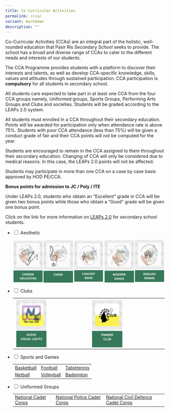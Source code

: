 ```yaml
---
title: Co Curricular Activities
permalink: /cca/
variant: markdown
description: ""
---
```

Co-Curricular Activities (CCAs) are an integral part of the holistic, well-rounded education that Pasir Ris Secondary School seeks to provide. The school has a broad and diverse range of CCAs to cater to the different needs and interests of our students.

The CCA Programme provides students with a platform to discover their interests and talents, as well as develop CCA-specific knowledge, skills, values and attitudes through sustained participation. CCA participation is **compulsory** for all students in secondary school. 

All students care expected to take part in at least one CCA from the four CCA groups namely, Uniformed groups, Sports Groups, Performing Arts Groups and Clubs and societies. Students will be graded according to the LEAPs 2.0 system.

All students must enrolled in a CCA throughout their secondary education. Points will be awarded for participation only when attendance rate is above 75%. Students with poor CCA attendance (less than 75%) will be given a conduct grade of fair and their CCA points will not be computed for the year.
 
Students are encouraged to remain in the CCA assigned to them throughout their secondary education. Changing of CCA will only be considered due to medical reasons. In this case, the LEAPs 2.0 points will not be affected.

Students may participate in more than one CCA on a case by case basis approved by HOD PE/CCA.

**Bonus points for admission to JC / Poly / ITE**

Under LEAPs 2.0, students who obtain an “Excellent” grade in CCA will be given two bonus points while those who obtain a “Good” grade will be given one bonus point.

Click on the link for more information on&nbsp;[LEAPs 2.0](https://www.moe.gov.sg/education-in-sg/our-programmes/cca/leaps2-0) for secondary school students.

<ul class="jekyllcodex_accordion">
  
<li><input type="checkbox" id="accordion1">  
<label for="accordion1">Aesthetic</label><div>  
<p>
	
[<img src="/images/ChineseOrchestra.png" style="width:20%;float:left">](/cca/Aesthetic/Chinese-Orchestra/)
		 
[<img src="/images/Choir.png" style="width:20%;float:left">](/cca/Aesthetic/Choir/)
		 
[<img src="/images/ConcertBand.png" style="width:20%;float:left">](/cca/Aesthetic/Concert-Band/)
		 
[<img src="/images/ModernDance.png" style="width:20%;float:left">](/cca/Aesthetic/Modern-Dance/)
		 
[<img src="/images/EnglishDrama.png" style="width:20%">](/cca/Aesthetic/English-Drama/)
</p>  
</div></li>  	
<li><input type="checkbox" id="accordion2">  
<label for="accordion2">Clubs</label><div>  
<p>
	

| |  | 
| -------- | -------- | 
| [<img src="/images/audio.png" style="width:45%;float:left">](/cca/Clubs/Audio-Visual-Lights/)    | [<img src="/images/tinkersclub.png" style="width:45%;float:left">](/cca/Clubs/Tinkers-Club/)	     | 


</p>  
</div></li>    
<li><input type="checkbox" id="accordion3">  
<label for="accordion3">Sports and Games</label><div>  
<p>

|  |  | |
| -------- | -------- | -------- |
|[Basketball](/cca/Sports-and-Games/Basketball/)| [Football](/cca/Sports-and-Games/Football/)| 	[Tabletennis](/cca/Sports-and-Games/Table-Tennis/) |
|[Netball](/cca/Sports-and-Games/Netball/) | [Volleyball](/cca/Sports-and-Games/Volleyball/)| [Badminton](/cca/Sports-and-Games/Badminton/) |

</p>  
</div></li>  
<li><input type="checkbox" id="accordion4">  
<label for="accordion4">Uniformed Groups</label><div>  
<p>
	

|  |  |  |
| -------- | -------- | -------- |
| [National Cadet Corps](/cca/Uniformed-Groups/National-Cadet-Corps/)    | [National Police Cadet Corps](/cca/Uniformed-Groups/National-Police-Cadet-Corps/) | [National Civil Defence Cadet Corps](/cca/Uniformed-Groups/National-Civil-Defence-Cadet-Corps/) |





	
</p>  
</div></li>
</ul>